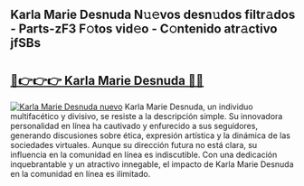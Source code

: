 ## Karla Marie Desnuda N𝚞𝚎vos desn𝚞dos filtr𝚊dos - Parts-zF3 F𝚘tos vid𝚎o - C𝚘ntenido atr𝚊ctivo jfSBs

# <h2><a href="http://mb8zjeb.tromn.icu/?c=Karla+Marie+Desnuda">🔗👉👉👉 Karla Marie Desnuda 🔗🔗</a></h2>

[![Karla Marie Desnuda nuevo](https://i.imgur.com/pEAQMta.gif)](http://mb8zjeb.tromn.icu/?c=Karla+Marie+Desnuda)
Karla Marie Desnuda, un individuo multifacético y divisivo, se resiste a la descripción simple. Su innovadora personalidad en línea ha cautivado y enfurecido a sus seguidores, generando discusiones sobre ética, expresión artística y la dinámica de las sociedades virtuales. Aunque su dirección futura no está clara, su influencia en la comunidad en línea es indiscutible. Con una dedicación inquebrantable y un atractivo innegable, el impacto de Karla Marie Desnuda en la comunidad en línea es ilimitado.
